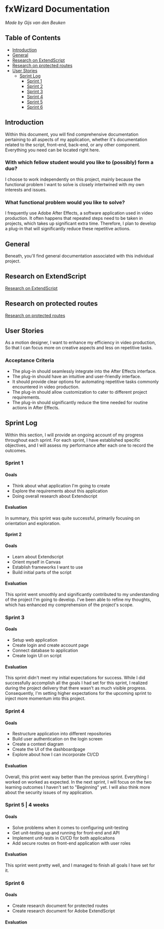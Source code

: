 # fxWizard Documentation

_Made by Gijs van den Beuken_

## Table of Contents

- [Introduction](#heading-introduction)
- [General](#heading-general)
- [Research on ExtendScript](#heading-general)
- [Research on protected routes](#heading-general)
- [User Stories](#subheading-user-stories)
  - [Sprint Log](#subheading-sprint-log)
    - [Sprint 1](#subheading-sprint-1)
    - [Sprint 2](#subheading-sprint-2)
    - [Sprint 3](#subheading-sprint-3)
    - [Sprint 4](#subheading-sprint-4)
    - [Sprint 5](#subheading-sprint-5)
    - [Sprint 6](#subheading-sprint-6)

## Introduction <a name="heading-introduction"></a>

Within this document, you will find comprehensive documentation pertaining to all aspects of my application, whether it's documentation related to the script, front-end, back-end, or any other component. Everything you need can be located right here.

### With which fellow student would you like to (possibly) form a duo?

I choose to work independently on this project, mainly because the functional problem I want to solve is closely intertwined with my own interests and issues.

### What functional problem would you like to solve?

I frequently use Adobe After Effects, a software application used in video production. It often happens that repeated steps need to be taken in projects, which takes up significant extra time. Therefore, I plan to develop a plug-in that will significantly reduce these repetitive actions.

## General <a name="heading-general"></a>

Beneath, you'll find general documentation associated with this individual project.

## Research on ExtendScript <a name="research-on-extendscript"></a>

[Research on ExtendScript](https://github.com/gijsvdbeuken/IPS3-DB02-Thesis-individual)

## Research on protected routes <a name="research-on-protected-routes"></a>

[Research on protected routes](https://github.com/gijsvdbeuken/IPS3-DB02-Thesis-security)

## User Stories <a name="subheading-user-stories"></a>

As a motion designer, I want to enhance my efficiency in video production, So that I can focus more on creative aspects and less on repetitive tasks.

### Acceptance Criteria

- The plug-in should seamlessly integrate into the After Effects interface.
- The plug-in should have an intuitive and user-friendly interface.
- It should provide clear options for automating repetitive tasks commonly encountered in video production.
- The plug-in should allow customization to cater to different project requirements.
- The plug-in should significantly reduce the time needed for routine actions in After Effects.

## Sprint Log <a name="subheading-sprint-log"></a>

Within this section, I will provide an ongoing account of my progress throughout each sprint. For each sprint, I have established specific objectives, and I will assess my performance after each one to record the outcomes.

### Sprint 1 <a name="subheading-sprint-1"></a>

#### Goals

- Think about what application I'm going to create
- Explore the requirements about this application
- Doing overall research about Extendscript

#### Evaluation

In summary, this sprint was quite successful, primarily focusing on orientation and exploration.

#### Sprint 2 <a name="subheading-sprint-2"></a>

#### Goals

- Learn about Extendscript
- Orient myself in Canvas
- Establish frameworks I want to use
- Build initial parts of the script

#### Evaluation

This sprint went smoothly and significantly contributed to my understanding of the project I'm going to develop. I've been able to refine my thoughts, which has enhanced my comprehension of the project's scope.

### Sprint 3 <a name="subheading-sprint-3"></a>

#### Goals

- Setup web application
- Create login and create account page
- Connect database to application
- Create login UI on script

#### Evaluation

This sprint didn't meet my initial expectations for success. While I did successfully accomplish all the goals I had set for this sprint, I realized during the project delivery that there wasn't as much visible progress. Consequently, I'm setting higher expectations for the upcoming sprint to inject more momentum into this project.

### Sprint 4 <a name="subheading-sprint-4"></a>

#### Goals

- Restructure application into different repositories
- Build user authentication on the login screen
- Create a context diagram
- Create the UI of the dashboardpage
- Explore about how I can incorporate CI/CD

#### Evaluation

Overall, this print went way better than the previous sprint. Everything I worked on worked as expected. In the next sprint, I will focus on the two learning outcomes I haven't set to "Beginning" yet. I will also think more about the security issues of my application.

### Sprint 5 | 4 weeks<a name="subheading-sprint-5"></a>

#### Goals

- Solve problems when it comes to configuring unit-testing
- Get unit-testing up and running for front-end and API
- Implement unit-tests in CI/CD for both applicaitons
- Add secure routes on front-end application with user roles

#### Evaluation

This sprint went pretty well, and I managed to finish all goals I have set for it.

### Sprint 6 <a name="subheading-sprint-6"></a>

#### Goals

- Create research document for protected routes
- Create research document for Adobe ExtendScript

#### Evaluation
